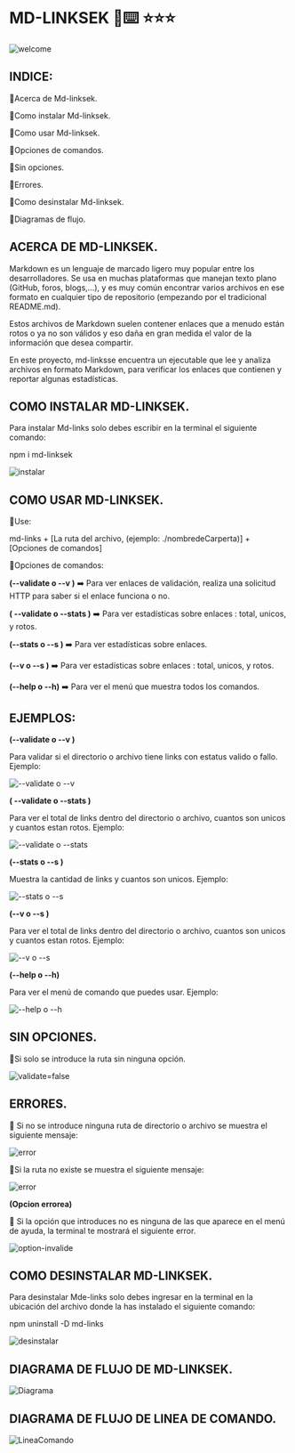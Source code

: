  # MD-LINKSEK  🔎⌨️ ⭐️⭐️⭐️
![welcome](https://raw.githubusercontent.com/ErikaDUARTEm/DEV001-md-links/main/img/Welcome.png)

## INDICE:

🔹Acerca de Md-linksek.

🔹Como instalar Md-linksek.

🔹Como usar Md-linksek.

🔹Opciones de comandos.

🔹Sin opciones.

🔹Errores.

🔹Como desinstalar Md-linksek.

🔹Diagramas de flujo.


## ACERCA DE MD-LINKSEK.

Markdown es un lenguaje de marcado ligero muy popular entre los desarrolladores. Se usa en muchas plataformas que manejan texto plano (GitHub, foros, blogs,...), y es muy común encontrar varios archivos en ese formato en cualquier tipo de repositorio (empezando por el tradicional README.md).

Estos archivos de Markdown suelen contener enlaces que a menudo están rotos o ya no son válidos y eso daña en gran medida el valor de la información que desea compartir.

En este proyecto, md-linksse encuentra un ejecutable que lee y analiza archivos en formato Markdown, para verificar los enlaces que contienen y reportar algunas estadísticas.

## COMO INSTALAR MD-LINKSEK.

Para instalar Md-links solo debes escribir en la terminal el siguiente comando:

npm i md-linksek


![instalar](https://raw.githubusercontent.com/ErikaDUARTEm/DEV001-md-links/main/img/comando%20para%20instalar%20md-linksek.png)

## COMO USAR MD-LINKSEK.

🔹Use:

md-links + [La ruta del archivo, (ejemplo: ./nombredeCarperta)] + [Opciones de comandos]

🔹Opciones de comandos:

**(--validate o --v )** ➡️  Para ver enlaces de validación, realiza una solicitud HTTP para saber si el enlace funciona o no.

**( --validate o --stats )** ➡️  Para ver estadísticas  sobre enlaces : total, unicos, y  rotos.

**(--stats o --s )** ➡️ Para ver estadísticas  sobre enlaces.

**(--v  o  --s )** ➡️ Para ver estadísticas  sobre enlaces : total, unicos, y  rotos.

**(--help o --h)** ➡️ Para ver el menú que muestra todos los comandos.


## EJEMPLOS:


**(--validate o --v )**

Para validar si el directorio o archivo tiene links con estatus valido o fallo.
Ejemplo:

![--validate o --v](https://raw.githubusercontent.com/ErikaDUARTEm/DEV001-md-links/main/img/options%20--validate.png)


**( --validate o --stats )**

Para ver el total de links dentro del directorio o archivo, cuantos son unicos y cuantos estan rotos.
Ejemplo:

![--validate o --stats](https://raw.githubusercontent.com/ErikaDUARTEm/DEV001-md-links/main/img/validate%20y%20stats.png)


**(--stats o --s )** 

Muestra la cantidad de links y cuantos son unicos.
Ejemplo:

![--stats o --s](https://raw.githubusercontent.com/ErikaDUARTEm/DEV001-md-links/main/img/--stats.png)


**(--v  o  --s )** 

Para ver el total de links dentro del directorio o archivo, cuantos son unicos y cuantos estan rotos.
Ejemplo:

![--v  o  --s ](https://raw.githubusercontent.com/ErikaDUARTEm/DEV001-md-links/main/img/--v%20--s.png)


**(--help o --h)**

Para ver el menú de comando que puedes usar.
Ejemplo:

![--help o --h](https://raw.githubusercontent.com/ErikaDUARTEm/DEV001-md-links/main/img/--help.png)

## SIN OPCIONES.

🔹Si solo se introduce la ruta sin ninguna opción.

![validate=false](https://raw.githubusercontent.com/ErikaDUARTEm/DEV001-md-links/main/img/noOptions.png)


## ERRORES.

🔹 Si no se introduce ninguna ruta de directorio o archivo se muestra el  siguiente mensaje:

![error](https://raw.githubusercontent.com/ErikaDUARTEm/DEV001-md-links/main/img/error%20ingrese%20un%20path.png)

🔹Si la ruta no existe se muestra el siguiente mensaje:

![error](https://raw.githubusercontent.com/ErikaDUARTEm/DEV001-md-links/main/img/error%20el%20path%20no%20existe.png)


**(Opcion errorea)**

🔹 Si la opción que introduces no es ninguna de las que aparece en el menú de ayuda, la terminal te mostrará el siguiente error.

![option-invalide](https://raw.githubusercontent.com/ErikaDUARTEm/DEV001-md-links/main/img/error%20comando%20invalido.png)



## COMO DESINSTALAR MD-LINKSEK.

Para desinstalar Mde-links solo  debes ingresar en la terminal en la ubicación del archivo donde la has instalado el siguiente comando:

npm uninstall -D md-links

![desinstalar](https://raw.githubusercontent.com/ErikaDUARTEm/DEV001-md-links/main/img/comando%20para%20desinstalar%20md-links.png)


## DIAGRAMA DE FLUJO DE MD-LINKSEK.

![Diagrama](https://raw.githubusercontent.com/ErikaDUARTEm/DEV001-md-links/main/img/diagrama%20de%20flujo%20API.png)

## DIAGRAMA DE FLUJO DE LINEA DE COMANDO.

![LineaComando](https://raw.githubusercontent.com/ErikaDUARTEm/DEV001-md-links/main/img/Diagrama%20de%20flujo%20de%20cli.png)
